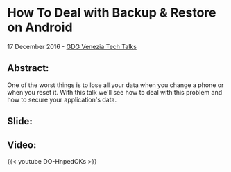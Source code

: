 # How To Deal with Backup & Restore on Android


17 December 2016 - [GDG Venezia Tech Talks](https://www.eventbrite.com/e/gdg-venezia-tech-talks-ca-foscari-tickets-29988036023?aff=ebapi#)

## Abstract:
One of the worst things is to lose all your data when you change a phone or when you reset it. With this talk we'll see how to deal with this problem and how to secure your application's data.

## Slide:
<script async class="speakerdeck-embed" data-id="b044fe42b08a44cbae65c599d03a1233" data-ratio="1.33333333333333" src="//speakerdeck.com/assets/embed.js"></script>

## Video: 
{{< youtube DO-HnpedOKs >}}
